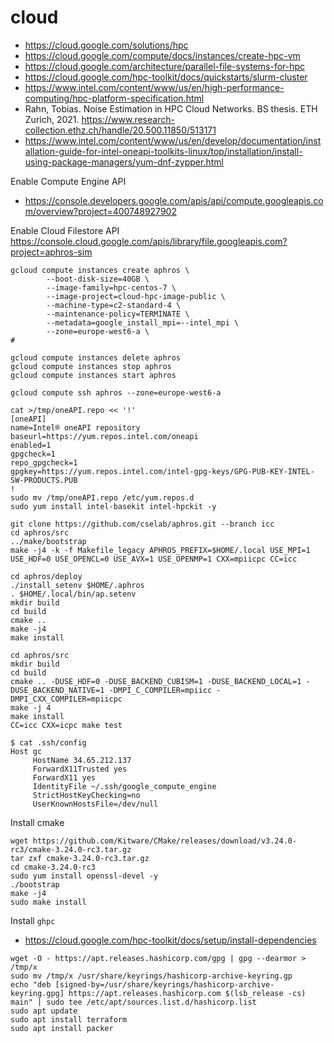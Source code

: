 # cloud

- https://cloud.google.com/solutions/hpc
- https://cloud.google.com/compute/docs/instances/create-hpc-vm
- https://cloud.google.com/architecture/parallel-file-systems-for-hpc
- https://cloud.google.com/hpc-toolkit/docs/quickstarts/slurm-cluster
- https://www.intel.com/content/www/us/en/high-performance-computing/hpc-platform-specification.html
- Rahn, Tobias. Noise Estimation in HPC Cloud Networks. BS thesis. ETH Zurich, 2021.
  https://www.research-collection.ethz.ch/handle/20.500.11850/513171
- https://www.intel.com/content/www/us/en/develop/documentation/installation-guide-for-intel-oneapi-toolkits-linux/top/installation/install-using-package-managers/yum-dnf-zypper.html

Enable Compute Engine API
- https://console.developers.google.com/apis/api/compute.googleapis.com/overview?project=400748927902

Enable Cloud Filestore API
https://console.cloud.google.com/apis/library/file.googleapis.com?project=aphros-sim

```
gcloud compute instances create aphros \
        --boot-disk-size=40GB \
        --image-family=hpc-centos-7 \
        --image-project=cloud-hpc-image-public \
        --machine-type=c2-standard-4 \
        --maintenance-policy=TERMINATE \
        --metadata=google_install_mpi=--intel_mpi \
        --zone=europe-west6-a \
#
```

```
gcloud compute instances delete aphros
gcloud compute instances stop aphros
gcloud compute instances start aphros
```

```
gcloud compute ssh aphros --zone=europe-west6-a
```

```
cat >/tmp/oneAPI.repo << '!'
[oneAPI]
name=Intel® oneAPI repository
baseurl=https://yum.repos.intel.com/oneapi
enabled=1
gpgcheck=1
repo_gpgcheck=1
gpgkey=https://yum.repos.intel.com/intel-gpg-keys/GPG-PUB-KEY-INTEL-SW-PRODUCTS.PUB
!
sudo mv /tmp/oneAPI.repo /etc/yum.repos.d
sudo yum install intel-basekit intel-hpckit -y
```

```
git clone https://github.com/cselab/aphros.git --branch icc
cd aphros/src
../make/bootstrap
make -j4 -k -f Makefile_legacy APHROS_PREFIX=$HOME/.local USE_MPI=1 USE_HDF=0 USE_OPENCL=0 USE_AVX=1 USE_OPENMP=1 CXX=mpiicpc CC=icc
```

```
cd aphros/deploy
./install_setenv $HOME/.aphros
. $HOME/.local/bin/ap.setenv
mkdir build
cd build
cmake ..
make -j4
make install
```

```
cd aphros/src
mkdir build
cd build
cmake .. -DUSE_HDF=0 -DUSE_BACKEND_CUBISM=1 -DUSE_BACKEND_LOCAL=1 -DUSE_BACKEND_NATIVE=1 -DMPI_C_COMPILER=mpiicc -DMPI_CXX_COMPILER=mpiicpc
make -j 4
make install
CC=icc CXX=icpc make test
```

```
$ cat .ssh/config
Host gc
     HostName 34.65.212.137
     ForwardX11Trusted yes
     ForwardX11 yes
     IdentityFile ~/.ssh/google_compute_engine
     StrictHostKeyChecking=no
     UserKnownHostsFile=/dev/null
```

Install cmake
```
wget https://github.com/Kitware/CMake/releases/download/v3.24.0-rc3/cmake-3.24.0-rc3.tar.gz
tar zxf cmake-3.24.0-rc3.tar.gz
cd cmake-3.24.0-rc3
sudo yum install openssl-devel -y
./bootstrap
make -j4
sudo make install
```

Install `ghpc`
- https://cloud.google.com/hpc-toolkit/docs/setup/install-dependencies

```
wget -O - https://apt.releases.hashicorp.com/gpg | gpg --dearmor > /tmp/x
sudo mv /tmp/x /usr/share/keyrings/hashicorp-archive-keyring.gp
echo "deb [signed-by=/usr/share/keyrings/hashicorp-archive-keyring.gpg] https://apt.releases.hashicorp.com $(lsb_release -cs) main" | sudo tee /etc/apt/sources.list.d/hashicorp.list
sudo apt update
sudo apt install terraform
sudo apt install packer
```
